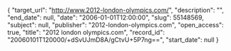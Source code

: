 {
  "target_url": "http://www.2012-london-olympics.com/", 
  "description": "", 
  "end_date": null, 
  "date": "2006-01-01T12:00:00", 
  "slug": 55148569, 
  "subject": null, 
  "publisher": "2012-london-olympics.com", 
  "open_access": true, 
  "title": "2012 london olympics.com", 
  "record_id": "20060101T120000/+dSvUJmD8A/gCtvU+5P7ng==", 
  "start_date": null
}

